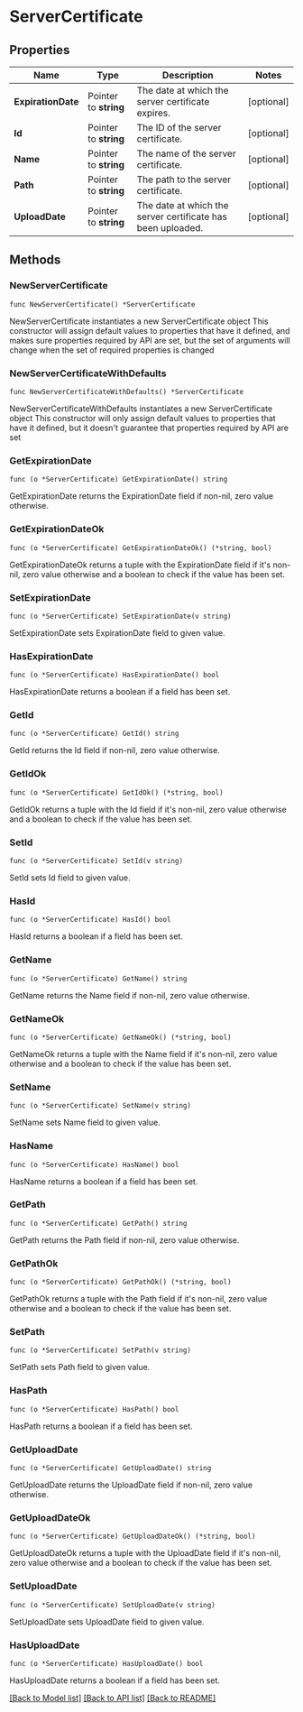 # ServerCertificate

## Properties

Name | Type | Description | Notes
------------ | ------------- | ------------- | -------------
**ExpirationDate** | Pointer to **string** | The date at which the server certificate expires. | [optional] 
**Id** | Pointer to **string** | The ID of the server certificate. | [optional] 
**Name** | Pointer to **string** | The name of the server certificate. | [optional] 
**Path** | Pointer to **string** | The path to the server certificate. | [optional] 
**UploadDate** | Pointer to **string** | The date at which the server certificate has been uploaded. | [optional] 

## Methods

### NewServerCertificate

`func NewServerCertificate() *ServerCertificate`

NewServerCertificate instantiates a new ServerCertificate object
This constructor will assign default values to properties that have it defined,
and makes sure properties required by API are set, but the set of arguments
will change when the set of required properties is changed

### NewServerCertificateWithDefaults

`func NewServerCertificateWithDefaults() *ServerCertificate`

NewServerCertificateWithDefaults instantiates a new ServerCertificate object
This constructor will only assign default values to properties that have it defined,
but it doesn't guarantee that properties required by API are set

### GetExpirationDate

`func (o *ServerCertificate) GetExpirationDate() string`

GetExpirationDate returns the ExpirationDate field if non-nil, zero value otherwise.

### GetExpirationDateOk

`func (o *ServerCertificate) GetExpirationDateOk() (*string, bool)`

GetExpirationDateOk returns a tuple with the ExpirationDate field if it's non-nil, zero value otherwise
and a boolean to check if the value has been set.

### SetExpirationDate

`func (o *ServerCertificate) SetExpirationDate(v string)`

SetExpirationDate sets ExpirationDate field to given value.

### HasExpirationDate

`func (o *ServerCertificate) HasExpirationDate() bool`

HasExpirationDate returns a boolean if a field has been set.

### GetId

`func (o *ServerCertificate) GetId() string`

GetId returns the Id field if non-nil, zero value otherwise.

### GetIdOk

`func (o *ServerCertificate) GetIdOk() (*string, bool)`

GetIdOk returns a tuple with the Id field if it's non-nil, zero value otherwise
and a boolean to check if the value has been set.

### SetId

`func (o *ServerCertificate) SetId(v string)`

SetId sets Id field to given value.

### HasId

`func (o *ServerCertificate) HasId() bool`

HasId returns a boolean if a field has been set.

### GetName

`func (o *ServerCertificate) GetName() string`

GetName returns the Name field if non-nil, zero value otherwise.

### GetNameOk

`func (o *ServerCertificate) GetNameOk() (*string, bool)`

GetNameOk returns a tuple with the Name field if it's non-nil, zero value otherwise
and a boolean to check if the value has been set.

### SetName

`func (o *ServerCertificate) SetName(v string)`

SetName sets Name field to given value.

### HasName

`func (o *ServerCertificate) HasName() bool`

HasName returns a boolean if a field has been set.

### GetPath

`func (o *ServerCertificate) GetPath() string`

GetPath returns the Path field if non-nil, zero value otherwise.

### GetPathOk

`func (o *ServerCertificate) GetPathOk() (*string, bool)`

GetPathOk returns a tuple with the Path field if it's non-nil, zero value otherwise
and a boolean to check if the value has been set.

### SetPath

`func (o *ServerCertificate) SetPath(v string)`

SetPath sets Path field to given value.

### HasPath

`func (o *ServerCertificate) HasPath() bool`

HasPath returns a boolean if a field has been set.

### GetUploadDate

`func (o *ServerCertificate) GetUploadDate() string`

GetUploadDate returns the UploadDate field if non-nil, zero value otherwise.

### GetUploadDateOk

`func (o *ServerCertificate) GetUploadDateOk() (*string, bool)`

GetUploadDateOk returns a tuple with the UploadDate field if it's non-nil, zero value otherwise
and a boolean to check if the value has been set.

### SetUploadDate

`func (o *ServerCertificate) SetUploadDate(v string)`

SetUploadDate sets UploadDate field to given value.

### HasUploadDate

`func (o *ServerCertificate) HasUploadDate() bool`

HasUploadDate returns a boolean if a field has been set.


[[Back to Model list]](../README.md#documentation-for-models) [[Back to API list]](../README.md#documentation-for-api-endpoints) [[Back to README]](../README.md)


